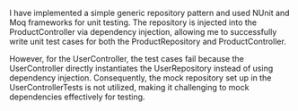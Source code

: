 I have implemented a simple generic repository pattern and used NUnit and Moq frameworks for unit testing. The repository is injected into the ProductController via dependency injection, allowing me to successfully write unit test cases for both the ProductRepository and ProductController.

However, for the UserController, the test cases fail because the UserController directly instantiates the UserRepository instead of using dependency injection. Consequently, the mock repository set up in the UserControllerTests is not utilized, making it challenging to mock dependencies effectively for testing.
